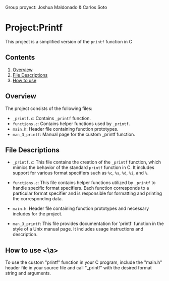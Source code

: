 Group proyect: Joshua Maldonado & Carlos Soto

# Project:Printf

This project is a simplified version of the `printf` function in C

## Contents
1. [Overview](#overview)
2. [File Descriptions](#file-description)
3. [How to use](#how-to-use)

## Overview <a name="overview"></a>
The project consists of the following files:

- `_printf.c`: Contains `_printf` function.
- `functions.c`: Contains helper functions used by `_printf`.
- `main.h`: Header file containing function prototypes.
- `man_3_printf`: Manual page for the custom _printf function.

## File Descriptions <a name="file-description"></a>

- `_printf.c`: This file contains the creation of the `_printf` function, which mimics the behavior of the standard `printf` function in C. It includes support for various format specifiers such as `%c`, `%s`, `%d`, `%i`, and `%`.

- `functions.c`: This file contains helper functions utilized by `_printf` to handle specific format specifiers. Each function corresponds to a particular format specifier and is responsible for formatting and printing the corresponding data.

- `main.h`: Header file containing function prototypes and necessary includes for the project.

- `man_3_printf`: This file provides documentation for 'printf' function in the style of a Unix manual page. It includes usage instructions and description.

## How to use <a name="how-to-use"><\a>

To use the custom "printf" function in your C program, include the "main.h" header file in your source file and call "_printf" with the desired format string and arguments.
